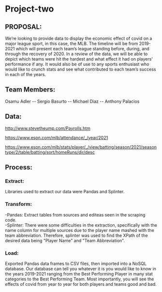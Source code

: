 # Project-two

## **PROPOSAL**:
We’re looking to provide data to display the economic effect of covid on a major league sport, in this case, the MLB.  The timeline will be from 2019-2021 which will present each team’s league standing before, during, and through the recovery of 2020.  In a review of the data, we will be able to depict which teams were hit the hardest and what effect it had on players' performance if any.  It would also be of use to any sports enthusiast who would like to crunch stats and see what contributed to each team’s success in each of the years.


## Team Members: <br>
Osamu Adler -- Sergio Basurto -- Michael Diaz -- Anthony Palacios



## Data:
http://www.stevetheump.com/Payrolls.htm

https://www.espn.com/mlb/attendance/_/year/2021

https://www.espn.com/mlb/stats/player/_/view/batting/season/2021/seasontype/2/table/batting/sort/homeRuns/dir/desc



## Process:
### Extract:
Libraries used to extract our data were Pandas and Splinter.

### Transform:
-Pandas: Extract tables from sources and editeas seen in the scraping code.  
-Splinter: There were some difficulties in the extraction, specifically with the name column for multiple sources due to the player name mashed with the team abbreviation.  Therefore, splinter was used to find the XPath of the desired data being "Player Name" and "Team Abbreviation".

### Load:
Exported Pandas data frames to CSV files, then imported into a NoSQL database.  Our database can tell you whatever it is you would like to know in the years 2019-2021 ranging from the Best Performing Player in many stat categories to the Best Performing Team.  Most importantly, you will see the effects of covid from year to year for both players and teams good and bad.



